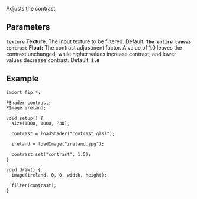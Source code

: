 Adjusts the contrast.

## Parameters
`texture` **Texture**: The input texture to be filtered. Default: **`The entire canvas`**
<br>
`contrast` **Float:** The contrast adjustment factor. A value of 1.0 leaves the contrast unchanged, while higher values increase contrast, and lower values decrease contrast. Default: **`2.0`**

## Example
```processing
import fip.*;

PShader contrast;
PImage ireland;

void setup() {
  size(1000, 1000, P3D);

  contrast = loadShader("contrast.glsl");

  ireland = loadImage("ireland.jpg");

  contrast.set("contrast", 1.5);
}

void draw() {
  image(ireland, 0, 0, width, height);

  filter(contrast);
}
```